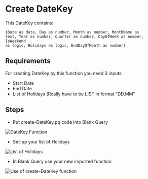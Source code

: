 # Create DateKey

This DateKey contains:

<code>{Date as date, Day as number, Month as number, MonthName as text, Year as number, Quarter as number, DayOfWeek as number, IsWeekend as logic, Holidays as logic, EndDayOfMonth as number}</code>

## Requirements
For creating DateKey by this function you need 3 inputs.
- Start Date
- End Date
- List of Holidays (Really have to be LIST in format "DD.MM"

## Steps
- Put create-DateKey.pq code into Blank Query

![DateKey Function](https://github.com/tirnovar/m-custom-functions/blob/master/src/img/DateKey-1.png)

- Set-up your list of Holidays

![List of Holidays](https://github.com/tirnovar/m-custom-functions/blob/master/src/img/DateKey-2.png)

- In Blank Query use your new imported function

![Use of create-DateKey function](https://github.com/tirnovar/m-custom-functions/blob/master/src/img/DateKey-3.png)
